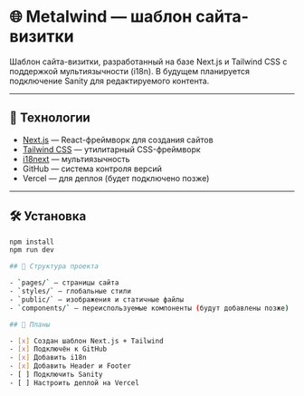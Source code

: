 # 🌐 Metalwind — шаблон сайта-визитки

Шаблон сайта-визитки, разработанный на базе Next.js и Tailwind CSS с поддержкой мультиязычности (i18n). В будущем планируется подключение Sanity для редактируемого контента.

---

## 🚀 Технологии

- [Next.js](https://nextjs.org/) — React-фреймворк для создания сайтов
- [Tailwind CSS](https://tailwindcss.com/) — утилитарный CSS-фреймворк
- [i18next](https://react.i18next.com/) — мультиязычность
- GitHub — система контроля версий
- Vercel — для деплоя (будет подключено позже)

---

## 🛠 Установка

```bash
npm install
npm run dev

## 📁 Структура проекта

- `pages/` — страницы сайта
- `styles/` — глобальные стили
- `public/` — изображения и статичные файлы
- `components/` — переиспользуемые компоненты (будут добавлены позже)

## 📌 Планы

- [x] Создан шаблон Next.js + Tailwind
- [x] Подключён к GitHub
- [x] Добавить i18n
- [x] Добавить Header и Footer
- [ ] Подключить Sanity
- [ ] Настроить деплой на Vercel
